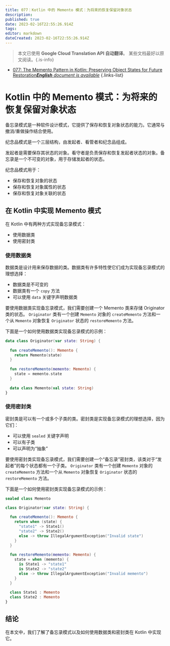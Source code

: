 ```yaml
---
title: 077：Kotlin 中的 Memento 模式：为将来的恢复保留对象状态
description: 
published: true
date: 2023-02-16T22:55:26.914Z
tags: 
editor: markdown
dateCreated: 2023-02-16T22:55:26.914Z
---
```


> 本文已使用 **Google Cloud Translation API 自动翻译**。
某些文档最好以原文阅读。{.is-info}



- [077: The Memento Pattern in Kotlin: Preserving Object States for Future Restoration***English** document is available*](/en/Knowledge-base/Kotlin/Learning/077-the-memento-pattern-in-kotlin-preserving-object-states-for-future-restoration)
{.links-list}


# Kotlin 中的 Memento 模式：为将来的恢复保留对象状态

备忘录模式是一种软件设计模式，它提供了保存和恢复对象状态的能力。它通常与撤消/重做操作结合使用。

纪念品模式是一个三层结构，由发起者、看管者和纪念品组成。

发起者是需要保存其状态的对象。看守者是负责保存和恢复发起者状态的对象。备忘录是一个不可变的对象，用于存储发起者的状态。

纪念品模式用于：

- 保存和恢复对象的状态
- 保存和恢复对象属性的状态
- 保存和恢复对象关联的状态

## 在 Kotlin 中实现 Memento 模式

在 Kotlin 中有两种方式实现备忘录模式：

- 使用数据类
- 使用密封类

### 使用数据类

数据类是设计用来保存数据的类。数据类有许多特性使它们成为实现备忘录模式的理想选择：

- 数据类是不可变的
- 数据类有一个 `copy` 方法
- 可以使用 `data` 关键字声明数据类

要使用数据类实现备忘录模式，我们需要创建一个 Memento 类来存储 Originator 类的状态。 `Originator` 类有一个创建 `Memento` 对象的 `createMemento` 方法和一个从 `Memento` 对象恢复 `Originator` 状态的 `restoreMemento` 方法。

下面是一个如何使用数据类实现备忘录模式的示例：

```kotlin
data class Originator(var state: String) {
  
  fun createMemento(): Memento {
    return Memento(state)
  }
  
  fun restoreMemento(memento: Memento) {
    state = memento.state
  }
  
  data class Memento(val state: String)
}
```

### 使用密封类

密封类是可以有一个或多个子类的类。密封类是实现备忘录模式的理想选择，因为它们：

- 可以使用 `sealed` 关键字声明
- 可以有子类
- 可以声明为“抽象”

要使用密封类实现备忘录模式，我们需要创建一个“备忘录”密封类，该类对于“发起者”的每个状态都有一个子类。 `Originator` 类有一个创建 `Memento` 对象的 `createMemento` 方法和一个从 `Memento` 对象恢复 `Originator` 状态的 `restoreMemento` 方法。

下面是一个如何使用密封类实现备忘录模式的示例：

```kotlin
sealed class Memento

class Originator(var state: String) {
  
  fun createMemento(): Memento {
    return when (state) {
      "state1" -> State1()
      "state2" -> State2()
      else -> throw IllegalArgumentException("Invalid state")
    }
  }
  
  fun restoreMemento(memento: Memento) {
    state = when (memento) {
      is State1 -> "state1"
      is State2 -> "state2"
      else -> throw IllegalArgumentException("Invalid memento")
    }
  }
  
  class State1 : Memento
  class State2 : Memento
}
```

## 结论

在本文中，我们了解了备忘录模式以及如何使用数据类和密封类在 Kotlin 中实现它。